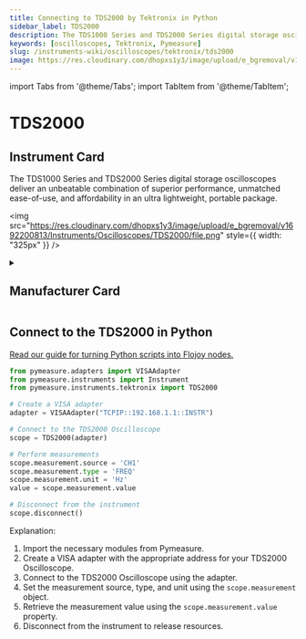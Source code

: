 ```yaml
---
title: Connecting to TDS2000 by Tektronix in Python
sidebar_label: TDS2000
description: The TDS1000 Series and TDS2000 Series digital storage oscilloscopes deliver an unbeatable combination of superior performance, unmatched ease-of-use, and affordability in an ultra lightweight, portable package.
keywords: [oscilloscopes, Tektronix, Pymeasure]
slug: /instruments-wiki/oscilloscopes/tektronix/tds2000
image: https://res.cloudinary.com/dhopxs1y3/image/upload/e_bgremoval/v1692200813/Instruments/Oscilloscopes/TDS2000/file.png
---
```


import Tabs from '@theme/Tabs';
import TabItem from '@theme/TabItem';

# TDS2000

## Instrument Card

<div className="flex">

<div>

The TDS1000 Series and TDS2000 Series digital storage oscilloscopes deliver an unbeatable combination of superior performance, unmatched ease-of-use, and affordability in an ultra lightweight, portable package.

</div>

<img src="https://res.cloudinary.com/dhopxs1y3/image/upload/e_bgremoval/v1692200813/Instruments/Oscilloscopes/TDS2000/file.png" style={{ width: "325px" }} />

</div>

<details>
<summary><h2>Manufacturer Card</h2></summary>

<img src="https://res.cloudinary.com/dhopxs1y3/image/upload/e_bgremoval/v1692125954/Instruments/Vendor%20Logos/Tektronix.png" style={{ width: "100%", objectFit: "cover" }} />

Tektronix, Inc., historically widely known as Tek, is an American company best known for manufacturing test and measurement devices such as [oscilloscopes](https://en.wikipedia.org/wiki/Oscilloscope), [logic analyzers](https://en.wikipedia.org/wiki/Logic_analyzer), and video and mobile test protocol equipment. <a href="https://www.tek.com/en">Website</a>.

<ul>
  <li>Headquarters: USA</li>
  <li>Yearly Revenue (millions, USD): 5800.0</li>
</ul>
</details>

## Connect to the TDS2000 in Python

[Read our guide for turning Python scripts into Flojoy nodes.](https://docs.flojoy.ai/custom-nodes/creating-custom-node/)


<Tabs>
<TabItem value="Pymeasure" label="Pymeasure">

```python
from pymeasure.adapters import VISAAdapter
from pymeasure.instruments import Instrument
from pymeasure.instruments.tektronix import TDS2000

# Create a VISA adapter
adapter = VISAAdapter("TCPIP::192.168.1.1::INSTR")

# Connect to the TDS2000 Oscilloscope
scope = TDS2000(adapter)

# Perform measurements
scope.measurement.source = 'CH1'
scope.measurement.type = 'FREQ'
scope.measurement.unit = 'Hz'
value = scope.measurement.value

# Disconnect from the instrument
scope.disconnect()
```

Explanation:
1. Import the necessary modules from Pymeasure.
2. Create a VISA adapter with the appropriate address for your TDS2000 Oscilloscope.
3. Connect to the TDS2000 Oscilloscope using the adapter.
4. Set the measurement source, type, and unit using the `scope.measurement` object.
5. Retrieve the measurement value using the `scope.measurement.value` property.
6. Disconnect from the instrument to release resources.

</TabItem>
</Tabs>